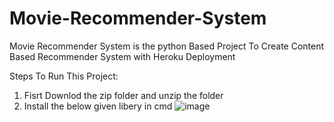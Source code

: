 # Movie-Recommender-System

Movie Recommender System is the python Based Project To Create Content Based Recommender System with Heroku Deployment

Steps To Run This Project:
1) Fisrt Downlod the zip folder and unzip the folder 
2) Install the below given libery in cmd
![image](https://user-images.githubusercontent.com/109918405/192826212-b3108efc-535f-4a5c-a92e-c229ba222a94.png)
